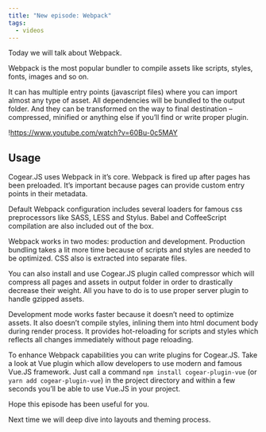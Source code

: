 ```yaml
---
title: "New episode: Webpack"
tags:
  - videos
---
```

Today we will talk about Webpack.

Webpack is the most popular bundler to compile assets like scripts, styles, fonts, images and so on.

It can has multiple entry points (javascript files) where you can import almost any type of asset. All dependencies will be bundled to the output folder. And they can be transformed on the way to final destination – compressed, minified or anything else if you’ll find or write proper plugin.

!https://www.youtube.com/watch?v=60Bu-0c5MAY

<!--more-->

## Usage

Cogear.JS uses Webpack in it’s core. Webpack is fired up after pages has been preloaded. It’s important because pages can provide custom entry points in their metadata.

Default Webpack configuration includes several loaders for famous css preprocessors like SASS, LESS and Stylus. Babel and CoffeeScript compilation are also included out of the box.

Webpack works in two modes: production and development. Production bundling takes a lit more time because of scripts and styles are needed to be optimized. CSS also is extracted into separate files.
  
You can also install and use Cogear.JS plugin called compressor which will compress all pages and assets in output folder in order to drastically decrease their weight. All you have to do is to use proper server plugin to handle gzipped assets.

Development mode works faster because it doesn’t need to optimize assets. It also doesn’t compile styles, inlining them into html document body during render process. It provides hot-reloading for scripts and styles which reflects all changes immediately without page reloading.

To enhance Webpack capabilities you can write plugins for Cogear.JS. Take a look at Vue plugin which allow developers to use modern and famous Vue.JS framework. Just call a command `npm install cogear-plugin-vue` (or `yarn add cogear-plugin-vue`) in the project directory and within a few seconds you’ll be able to use Vue.JS in your project.

Hope this episode has been useful for you.

Next time we will deep dive into layouts and theming process. 